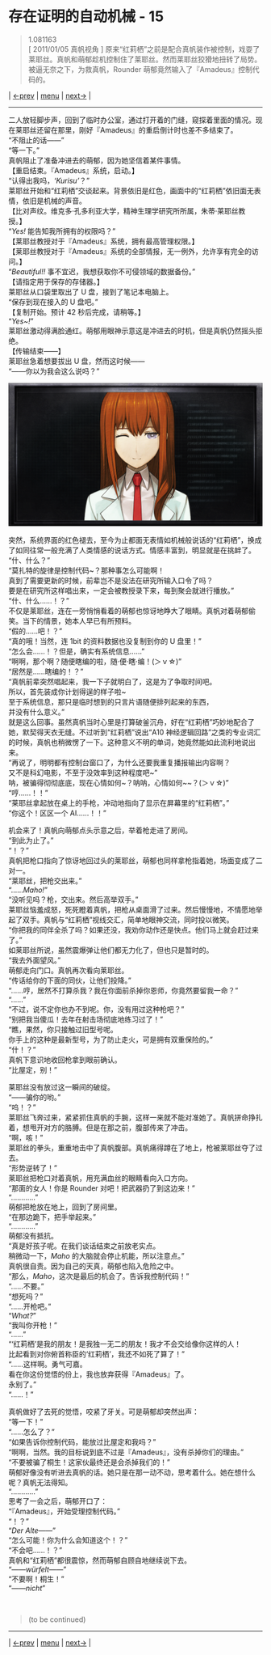 # 存在证明的自动机械 - 15
> 1.081163  
> [ 2011/01/05 真帆视角 ] 原来“红莉栖”之前是配合真帆装作被控制，戏耍了莱耶丝。真帆和萌郁趁机控制住了莱耶丝。然而莱耶丝狡猾地扭转了局势。被逼无奈之下，为救真帆，Rounder 萌郁竟然输入了『Amadeus』控制代码的。  

| [←prev](./0088) | [menu](../) | [next→](./0090) |

---

二人放轻脚步声，回到了临时办公室，通过打开着的门缝，窥探着里面的情况。现在莱耶丝还留在那里，刚好『Amadeus』的重启倒计时也差不多结束了。  
“不阻止的话——”  
“等一下。”  
真帆阻止了准备冲进去的萌郁，因为她坚信着某件事情。  
【重启结束。『Amadeus』系统，启动。】  
“认得出我吗，*‘Kurisu’*？”  
莱耶丝开始和“红莉栖”交谈起来。背景依旧是红色，画面中的“红莉栖”依旧面无表情，依旧是机械的声音。  
【比对声纹。维克多·孔多利亚大学，精神生理学研究所所属，朱蒂·莱耶丝教授。】  
“*Yes!* 能告知我所拥有的权限吗？”  
【莱耶丝教授对于『Amadeus』系统，拥有最高管理权限。】  
【莱耶丝教授对于『Amadeus』系统的全部情报，无一例外，允许享有完全的访问。】  
“*Beautiful!!* 事不宜迟，我想获取你不可侵领域的数据备份。”  
【请指定用于保存的存储器。】  
莱耶丝从口袋里取出了 U 盘，接到了笔记本电脑上。  
“保存到现在接入的 U 盘吧。”  
【复制开始。预计 42 秒后完成，请稍等。】  
“*Yes\~!*”  
莱耶丝激动得满脸通红。萌郁用眼神示意这是冲进去的时机，但是真帆仍然摇头拒绝。  
【传输结束——】  
莱耶丝急着想要拔出 U 盘，然而这时候——  
“——你以为我会这么说吗？”  

![](../img/0089-1.png)

突然，系统界面的红色褪去，至今为止都面无表情如机械般说话的“红莉栖”，换成了如同往常一般充满了人类情感的说话方式。情感丰富到，明显就是在挑衅了。  
“什、什么？”  
“莫扎特的旋律是控制代码\~？那种事怎么可能啊！  
 真到了需要更新的时候，前辈岂不是没法在研究所输入口令了吗？  
 要是在研究所这样唱出来，一定会被教授录下来，每到聚会就进行播放。”  
“什、什么……！？”  
不仅是莱耶丝，连在一旁悄悄看着的萌郁也惊讶地睁大了眼睛。真帆对着萌郁偷笑。当下的情景，她本人早已有所预料。  
“假的……吧！？”  
“真的哦！当然，连 1bit 的资料数据也没复制到你的 U 盘里！”  
“怎么会……！？但是，确实有系统信息……”  
“啊啊，那个啊？随便瞎编的啦，随·便·瞎·编！(＞ｖ☆)”  
“居然是……瞎编的！？”  
“真帆前辈突然唱起来，我一下子就明白了，这是为了争取时间吧。  
 所以，首先装成你计划得逞的样子啦\~  
 至于系统信息，那只是临时想到的只言片语随便排列起来的东西，  
 并没有什么意义。”  
就是这么回事。虽然真帆当时心里是打算破釜沉舟，好在“红莉栖”巧妙地配合了她，默契得天衣无缝。不过听到“红莉栖”说出“A10 神经逻辑回路”之类的专业词汇的时候，真帆也稍微愣了一下。这种意义不明的单词，她竟然能如此流利地说出来。  
“再说了，明明都有控制台窗口了，为什么还要我重复播报输出内容啊？  
 又不是科幻电影，不至于没效率到这种程度吧\~”  
 呐，被骗得彻彻底底，现在心情如何\~？呐呐，心情如何\~\~？(＞ｖ☆)”  
“哼……！！”  
“莱耶丝拿起放在桌上的手枪，冲动地指向了显示在屏幕里的“红莉栖”。”  
“你这个！区区一个 AI……！！”  

机会来了！真帆向萌郁点头示意之后，举着枪走进了房间。  
“到此为止了。”  
“！？”  
真帆把枪口指向了惊讶地回过头的莱耶丝，萌郁也同样拿枪指着她，场面变成了二对一。  
“莱耶丝，把枪交出来。”  
“……*Maho!*”  
“没听见吗？枪，交出来。然后高举双手。”  
莱耶丝恼羞成怒，死死瞪着真帆，把枪从桌面滑了过来。然后慢慢地，不情愿地举起了双手。真帆与“红莉栖”视线交汇，简单地眼神交流，同时投以微笑。  
“你把我的同伴全杀了吗？如果还没，我劝你动作还是快点。他们马上就会赶过来了。”  
如莱耶丝所说，虽然震爆弹让他们都无力化了，但也只是暂时的。  
“我去外面望风。”  
萌郁走向门口。真帆再次看向莱耶丝。  
“传话给你的下面的同伙，让他们投降。”  
“……哼，居然不打算杀我？我在你面前杀掉你恩师，你竟然要留我一命？”  
“……”  
“不过，说不定你也办不到呢。你，没有用过这种枪吧？”  
“别把我当傻瓜！去年在射击场彻底地练习过了！”  
“瞧，果然，你只接触过旧型号呢。  
 你手上的这种是最新型号，为了防止走火，可是拥有双重保险的。”  
“什！？”  
真帆下意识地收回枪拿到眼前确认。  
“比屋定，别！”  

莱耶丝没有放过这一瞬间的破绽。  
“——骗你的哟。”  
“呜！？”  
莱耶丝飞奔过来，紧紧抓住真帆的手腕，这样一来就不能对准她了。真帆拼命挣扎着，想甩开对方的胳膊。但是在那之前，腹部传来了冲击。  
“啊，咳！”  
莱耶丝的拳头，重重地击中了真帆腹部。真帆痛得蹲在了地上，枪被莱耶丝夺了过去。  
“形势逆转了！”  
莱耶丝把枪口对着真帆，用充满血丝的眼睛看向入口方向。  
“那面的女人！你是 Rounder 对吧！把武器扔了到这边来！”  
“…………”  
萌郁把枪放在地上，回到了房间里。  
“在那边跪下，把手举起来。”  
“…………”  
萌郁没有抵抗。  
“真是好孩子呢。在我们谈话结束之前放老实点。  
 稍微动一下，*Maho* 的大脑就会停止机能，所以注意点。”  
真帆很自责。因为自己的天真，萌郁也陷入危险之中。  
“那么，*Maho*，这次是最后的机会了。告诉我控制代码！”  
“……不要。”  
“想死吗？”  
“……开枪吧。”  
“*What?*”  
“我叫你开枪！”  
“……”  
“‘红莉栖’是我的朋友！是我独一无二的朋友！我才不会交给像你这样的人！  
 比起看到对你俯首称臣的‘红莉栖’，我还不如死了算了！”  
“……这样啊。勇气可嘉。  
 看在你这份觉悟的份上，我也放弃获得『Amadeus』了。  
 永别了。”  
“……！”  

真帆做好了去死的觉悟，咬紧了牙关。可是萌郁却突然出声：  
“等一下！”  
“……怎么了？”  
“如果告诉你控制代码，能放过比屋定和我吗？”  
“啊啊，当然。我的目标说到底不过是『Amadeus』，没有杀掉你们的理由。”  
“不要被骗了桐生！这家伙最终还是会杀掉我们的！”  
萌郁好像没有听进去真帆的话。她只是在那一动不动，思考着什么。她在想什么呢？真帆无法得知。  
“…………”  
思考了一会之后，萌郁开口了：  
“『Amadeus』，开始受理控制代码。”  
“！？”  
“*Der Alte*——”  
“怎么可能！你为什么会知道这个！？”  
“不会吧……！？”  
真帆和“红莉栖”都很震惊，然而萌郁自顾自地继续说下去。  
“——*würfelt*——”  
“不要啊！桐生！”  
“——*nicht*”  


<br/>

> (to be continued)
---

| [←prev](./0088) | [menu](../) | [next→](./0090) |
